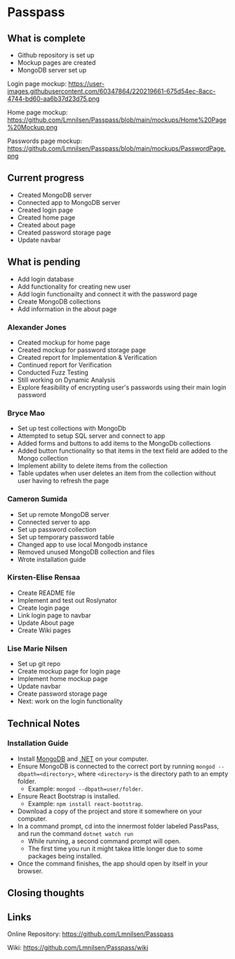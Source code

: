 # Passpass 

## What is complete

* Github repository is set up
* Mockup pages are created
* MongoDB server set up

Login page mockup:
https://user-images.githubusercontent.com/60347864/220219661-675d54ec-8acc-4744-bd60-aa6b37d23d75.png

Home page mockup:
https://github.com/Lmnilsen/Passpass/blob/main/mockups/Home%20Page%20Mockup.png

Passwords page mockup:
https://github.com/Lmnilsen/Passpass/blob/main/mockups/PasswordPage.png

## Current progress
* Created MongoDB server
* Connected app to MongoDB server
* Created login page
* Created home page
* Created about page
* Created password storage page
* Update navbar


## What is pending
* Add login database
* Add functionality for creating new user
* Add login functionailty and connect it with the password page
* Create MongoDB collections
* Add information in the about page


### Alexander Jones
* Created mockup for home page
* Created mockup for password storage page
* Created report for Implementation & Verification
* Continued report for Verification
* Conducted Fuzz Testing
* Still working on Dynamic Analysis
* Explore feasibility of encrypting user's passwords using their main login password

### Bryce Mao
* Set up test collections with MongoDb 
* Attempted to setup SQL server and connect to app
* Added forms and buttons to add items to the MongoDb collections
* Added button functionality so that items in the text field are added to the Mongo collection
* Implement ability to delete items from the collection
* Table updates when user deletes an item from the collection without user having to refresh the page

### Cameron Sumida
* Set up remote MongoDB server
* Connected server to app
* Set up password collection
* Set up temporary password table
* Changed app to use local Mongodb instance
* Removed unused MongoDB collection and files
* Wrote installation guide

### Kirsten-Elise Rensaa
* Create README file
* Implement and test out Roslynator
* Create login page
* Link login page to navbar
* Update About page
* Create Wiki pages

### Lise Marie Nilsen
* Set up git repo
* Create mockup page for login page
* Implement home mockup page
* Update navbar
* Create password storage page
* Next: work on the login functionality

## Technical Notes

### Installation Guide
* Install [MongoDB](https://www.mongodb.com/docs/manual/administration/install-community/) and [.NET](https://dotnet.microsoft.com/en-us/download) on your computer.
* Ensure MongoDB is connected to the correct port by running ``mongod --dbpath=<directory>``, where ``<directory>`` is the directory path to an empty folder.
  * Example: ``mongod --dbpath=user/folder``.
* Ensure React Bootstrap is installed.
  * Example: ``npm install react-bootstrap``.
* Download a copy of the project and store it somewhere on your computer.
* In a command prompt, cd into the innermost folder labeled PassPass, and run the command ``dotnet watch run``
  * While running, a second command prompt will open.
  * The first time you run it might takea little longer due to some packages being installed.
* Once the command finishes, the app should open by itself in your browser.

## Closing thoughts

## Links
Online Repository:
https://github.com/Lmnilsen/Passpass

Wiki:
https://github.com/Lmnilsen/Passpass/wiki

